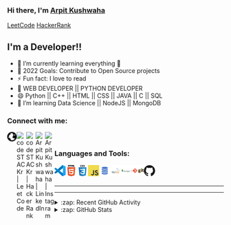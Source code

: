 ### Hi there, I'm [Arpit Kushwaha](https://www.linkedin.com/in/kushwaha-arpit/) 

[LeetCode](https://leetcode.com/arpitkushwaha/)
[HackerRank](https://www.hackerrank.com/arpit29062k) 

## I'm a Developer!!


- 🌱 I’m currently learning everything 🤣
- 🥅 2022 Goals: Contribute to Open Source projects
- ⚡ Fun fact: I love to read
- 🌱 WEB DEVELOPER || PYTHON DEVELOPER
- 😄 Python || C++ || HTML || CSS || JAVA || C || SQL
- 🤔 I’m learning Data Science || NodeJS || MongoDB

### Connect with me:

<img align="left" alt="codeSTACKr.com" width="22px" src="https://raw.githubusercontent.com/iconic/open-iconic/master/svg/globe.svg" />
<img align="left" alt="codeSTACKr | LeetCode" width="22px" src="https://cdn.jsdelivr.net/npm/simple-icons@v3/icons/youtube.svg" />
<img align="left" alt="codeSTACKr | HackerRank" width="22px" src="https://cdn.jsdelivr.net/npm/simple-icons@v3/icons/twitter.svg" />
<img align="left" alt="ArpitKushwaha | LinkedIn" width="22px" src="https://cdn.jsdelivr.net/npm/simple-icons@v3/icons/linkedin.svg" />
<img align="left" alt="ArpitKushwaha | Instagram" width="22px" src="https://cdn.jsdelivr.net/npm/simple-icons@v3/icons/instagram.svg" />

<br />

### Languages and Tools:

<img align="left" alt="Visual Studio Code" width="26px" src="https://raw.githubusercontent.com/github/explore/80688e429a7d4ef2fca1e82350fe8e3517d3494d/topics/visual-studio-code/visual-studio-code.png" />
<img align="left" alt="HTML5" width="26px" src="https://raw.githubusercontent.com/github/explore/80688e429a7d4ef2fca1e82350fe8e3517d3494d/topics/html/html.png" />
<img align="left" alt="CSS3" width="26px" src="https://raw.githubusercontent.com/github/explore/80688e429a7d4ef2fca1e82350fe8e3517d3494d/topics/css/css.png" />
<img align="left" alt="JavaScript" width="26px" src="https://raw.githubusercontent.com/github/explore/80688e429a7d4ef2fca1e82350fe8e3517d3494d/topics/javascript/javascript.png" />
<img align="left" alt="SQL" width="26px" src="https://raw.githubusercontent.com/github/explore/80688e429a7d4ef2fca1e82350fe8e3517d3494d/topics/sql/sql.png" />
<img align="left" alt="MySQL" width="26px" src="https://raw.githubusercontent.com/github/explore/80688e429a7d4ef2fca1e82350fe8e3517d3494d/topics/mysql/mysql.png" />
<img align="left" alt="MongoDB" width="26px" src="https://raw.githubusercontent.com/github/explore/80688e429a7d4ef2fca1e82350fe8e3517d3494d/topics/mongodb/mongodb.png" />
<img align="left" alt="Git" width="26px" src="https://raw.githubusercontent.com/github/explore/80688e429a7d4ef2fca1e82350fe8e3517d3494d/topics/git/git.png" />
<img align="left" alt="GitHub" width="26px" src="https://raw.githubusercontent.com/github/explore/78df643247d429f6cc873026c0622819ad797942/topics/github/github.png" />

<br />
<br />

---


---

<details>
  <summary>:zap: Recent GitHub Activity</summary>
  
<!--START_SECTION:activity-->

<!--END_SECTION:activity-->

</details>

<details>
  <summary>:zap: GitHub Stats</summary>
  [![Arpit's GitHub stats](https://github-readme-stats.vercel.app/api?username=kushwahaarpit)](https://github.com/kushwahaarpit/github-readme-stats)
  <img align="left" alt="Arpit Kushwaha's GitHub Stats" src="https://github-readme-stats.kushwahaarpit.vercel.app/api?username=kushwahaarpit&show_icons=true&hide_border=true" />

</details>

